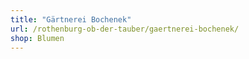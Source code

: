 ```yaml
---
title: "Gärtnerei Bochenek"
url: /rothenburg-ob-der-tauber/gaertnerei-bochenek/
shop: Blumen
---
```

